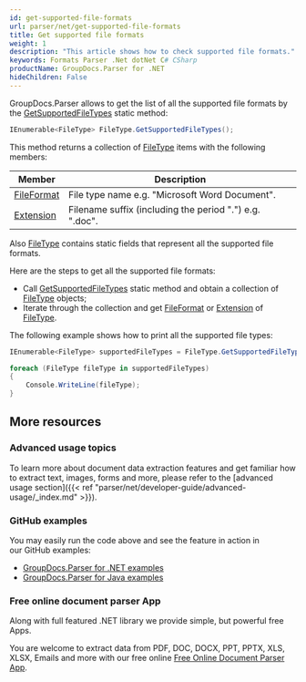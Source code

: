 ```yaml
---
id: get-supported-file-formats
url: parser/net/get-supported-file-formats
title: Get supported file formats
weight: 1
description: "This article shows how to check supported file formats."
keywords: Formats Parser .Net dotNet C# CSharp
productName: GroupDocs.Parser for .NET
hideChildren: False
---
```

GroupDocs.Parser allows to get the list of all the supported file formats by the [GetSupportedFileTypes](https://reference.groupdocs.com/net/parser/groupdocs.parser.options/filetype/methods/getsupportedfiletypes) static method:

```csharp
IEnumerable<FileType> FileType.GetSupportedFileTypes();

```

This method returns a collection of [FileType](https://reference.groupdocs.com/net/parser/groupdocs.parser.options/filetype) items with the following members:

| Member | Description |
| --- | --- |
| [FileFormat](https://reference.groupdocs.com/net/parser/groupdocs.parser.options/filetype/properties/fileformat) | File type name e.g. "Microsoft Word Document". |
| [Extension](https://reference.groupdocs.com/net/parser/groupdocs.parser.options/filetype/properties/extension) | Filename suffix (including the period ".") e.g. ".doc". |

Also [FileType](https://reference.groupdocs.com/net/parser/groupdocs.parser.options/filetype) contains static fields that represent all the supported file formats.

Here are the steps to get all the supported file formats:

*   Call [GetSupportedFileTypes](https://reference.groupdocs.com/net/parser/groupdocs.parser.options/filetype/methods/getsupportedfiletypes) static method and obtain a collection of [FileType](https://reference.groupdocs.com/net/parser/groupdocs.parser.options/filetype) objects;
*   Iterate through the collection and get [FileFormat](https://reference.groupdocs.com/net/parser/groupdocs.parser.options/filetype/properties/fileformat) or [Extension](https://reference.groupdocs.com/net/parser/groupdocs.parser.options/filetype/properties/extension) of [FileType](https://reference.groupdocs.com/net/parser/groupdocs.parser.options/filetype).

The following example shows how to print all the supported file types:

```csharp
IEnumerable<FileType> supportedFileTypes = FileType.GetSupportedFileTypes();

foreach (FileType fileType in supportedFileTypes)
{
    Console.WriteLine(fileType);
}

```

## More resources

### Advanced usage topics

To learn more about document data extraction features and get familiar how to extract text, images, forms and more, please refer to the [advanced usage section]({{< ref "parser/net/developer-guide/advanced-usage/_index.md" >}}).

### GitHub examples

You may easily run the code above and see the feature in action in our GitHub examples:

*   [GroupDocs.Parser for .NET examples](https://github.com/groupdocs-parser/GroupDocs.Parser-for-.NET)    
*   [GroupDocs.Parser for Java examples](https://github.com/groupdocs-parser/GroupDocs.Parser-for-Java)    

### Free online document parser App

Along with full featured .NET library we provide simple, but powerful free Apps.

You are welcome to extract data from PDF, DOC, DOCX, PPT, PPTX, XLS, XLSX, Emails and more with our free online [Free Online Document Parser App](https://products.groupdocs.app/parser).